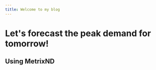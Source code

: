 ```yaml
---
title: Welcome to my blog
---
```


# Let's forecast the peak demand for tomorrow!
## Using MetrixND
